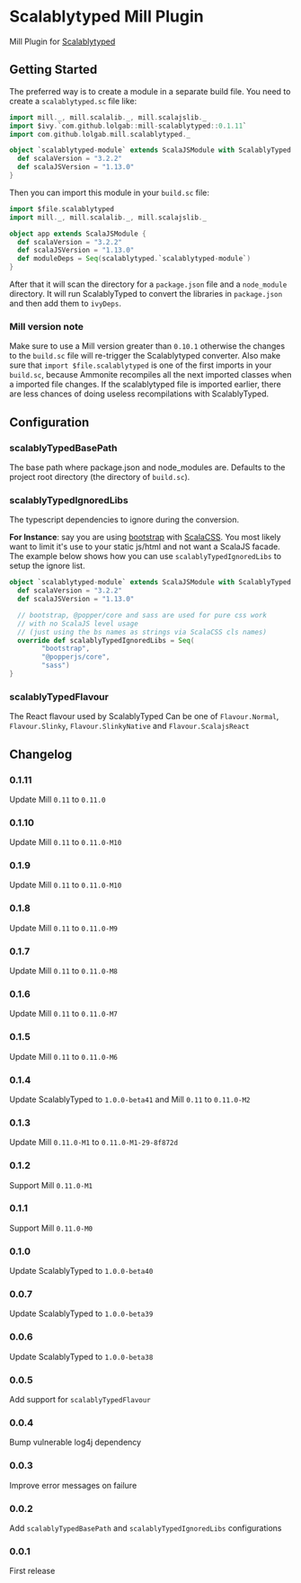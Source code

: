 # Scalablytyped Mill Plugin

Mill Plugin for [Scalablytyped](https://scalablytyped.org)

## Getting Started

The preferred way is to create a module in a separate build file.
You need to create a `scalablytyped.sc` file like:

```scala
import mill._, mill.scalalib._, mill.scalajslib._
import $ivy.`com.github.lolgab::mill-scalablytyped::0.1.11`
import com.github.lolgab.mill.scalablytyped._

object `scalablytyped-module` extends ScalaJSModule with ScalablyTyped {
  def scalaVersion = "3.2.2"
  def scalaJSVersion = "1.13.0"
}
```

Then you can import this module in your `build.sc` file:

```scala
import $file.scalablytyped
import mill._, mill.scalalib._, mill.scalajslib._

object app extends ScalaJSModule {
  def scalaVersion = "3.2.2"
  def scalaJSVersion = "1.13.0"
  def moduleDeps = Seq(scalablytyped.`scalablytyped-module`)
}
```

After that it will scan the directory for a `package.json` file and a `node_module` directory.
It will run ScalablyTyped to convert the libraries in `package.json` and then add them to `ivyDeps`.

### Mill version note

Make sure to use a Mill version greater than `0.10.1` otherwise the changes to the `build.sc` file will
re-trigger the Scalablytyped converter.
Also make sure that `import $file.scalablytyped` is one of the first imports in your `build.sc`, because
Ammonite recompiles all the next imported classes when a imported file changes. If the scalablytyped file
is imported earlier, there are less chances of doing useless recompilations with ScalablyTyped.

## Configuration

### scalablyTypedBasePath

The base path where package.json and node_modules are.
Defaults to the project root directory (the directory of `build.sc`).

### scalablyTypedIgnoredLibs

The typescript dependencies to ignore during the conversion.

**For Instance**: say you are using [bootstrap](https://getbootstrap.com/docs/5.3/getting-started/vite/) with [ScalaCSS](https://japgolly.github.io/scalacss/book/features/extern.html). You most likely want to limit it's use to your static js/html and not want a ScalaJS facade. The example below shows how you can use `scalablyTypedIgnoredLibs` to setup the ignore list.

```scala
object `scalablytyped-module` extends ScalaJSModule with ScalablyTyped {
  def scalaVersion = "3.2.2"
  def scalaJSVersion = "1.13.0"

  // bootstrap, @popper/core and sass are used for pure css work
  // with no ScalaJS level usage 
  // (just using the bs names as strings via ScalaCSS cls names)
  override def scalablyTypedIgnoredLibs = Seq(
        "bootstrap", 
        "@popperjs/core", 
        "sass")
}
```

### scalablyTypedFlavour

The React flavour used by ScalablyTyped
Can be one of `Flavour.Normal`, `Flavour.Slinky`, `Flavour.SlinkyNative` and `Flavour.ScalajsReact` 

## Changelog

### 0.1.11

Update Mill `0.11` to `0.11.0`

### 0.1.10

Update Mill `0.11` to `0.11.0-M10`

### 0.1.9

Update Mill `0.11` to `0.11.0-M10`

### 0.1.8

Update Mill `0.11` to `0.11.0-M9`

### 0.1.7

Update Mill `0.11` to `0.11.0-M8`

### 0.1.6

Update Mill `0.11` to `0.11.0-M7`

### 0.1.5

Update Mill `0.11` to `0.11.0-M6`

### 0.1.4

Update ScalablyTyped to `1.0.0-beta41` and Mill `0.11` to `0.11.0-M2`

### 0.1.3

Update Mill `0.11.0-M1` to `0.11.0-M1-29-8f872d`

### 0.1.2

Support Mill `0.11.0-M1`

### 0.1.1

Support Mill `0.11.0-M0`

### 0.1.0

Update ScalablyTyped to `1.0.0-beta40`

### 0.0.7

Update ScalablyTyped to `1.0.0-beta39`

### 0.0.6

Update ScalablyTyped to `1.0.0-beta38`

### 0.0.5

Add support for `scalablyTypedFlavour`

### 0.0.4

Bump vulnerable log4j dependency

### 0.0.3

Improve error messages on failure

### 0.0.2

Add `scalablyTypedBasePath` and `scalablyTypedIgnoredLibs` configurations

### 0.0.1

First release
